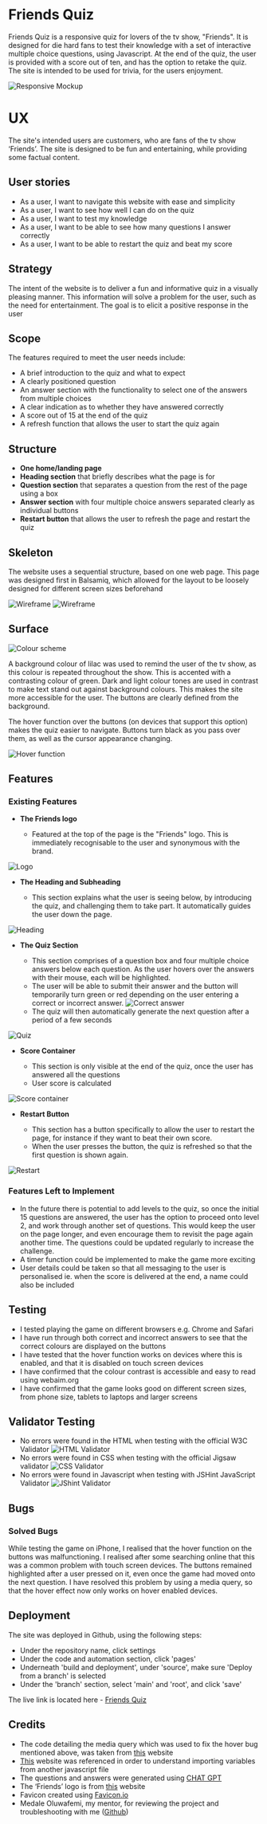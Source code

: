 # Friends Quiz

Friends Quiz is a responsive quiz for lovers of the tv show, "Friends". It is designed for die hard fans to test their knowledge with a set of interactive multiple choice questions, using Javascript. At the end of the quiz, the user is provided with a score out of ten, and has the option to retake the quiz. The site is intended to be used for trivia, for the users enjoyment.

![Responsive Mockup](assets/images/friends-quiz-screenshot.png)

# UX

The site's intended users are customers, who are fans of the tv show ‘Friends’. The site is designed to be fun and entertaining, while providing some factual content.

## User stories

- As a user, I want to navigate this website with ease and simplicity
- As a user, I want to see how well I can do on the quiz
- As a user, I want to test my knowledge
- As a user, I want to be able to see how many questions I answer correctly
- As a user, I want to be able to restart the quiz and beat my score

## Strategy

The intent of the website is to deliver a fun and informative quiz in a visually pleasing manner. This information will solve a problem for the user, such as the need for entertainment. The goal is to elicit a positive response in the user

## Scope

The features required to meet the user needs include:

- A brief introduction to the quiz and what to expect
- A clearly positioned question
- An answer section with the functionality to select one of the answers from multiple choices
- A clear indication as to whether they have answered correctly
- A score out of 15 at the end of the quiz
- A refresh function that allows the user to start the quiz again

## Structure

- **One home/landing page**
- **Heading section**  that briefly describes what the page is for
- **Question section** that separates a question from the rest of the page using a box
- **Answer section** with four multiple choice answers separated clearly as individual buttons
- **Restart button** that allows the user to refresh the page and restart the quiz

## Skeleton

The website uses a sequential structure, based on one web page. This page was designed first in Balsamiq, which allowed for the layout to be loosely designed for different screen sizes beforehand

![Wireframe](assets/images/friends-quiz-wireframe-desktop.png)
![Wireframe](assets/images/friends-quiz-wireframe-phone.png)

## Surface

![Colour scheme](assets/images/friends-colour-scheme.png)
 
A background colour of lilac was used to remind the user of the tv show, as this colour is repeated throughout the show. This is accented with a contrasting colour of green. Dark and light colour tones are used in contrast to make text stand out against background colours. This makes the site more accessible for the user. The buttons are clearly defined from the background. 

The hover function over the buttons (on devices that support this option) makes the quiz easier to navigate. Buttons turn black as you pass over them, as well as the cursor appearance changing.

![Hover function](assets/images/hover-function.png)

## Features

### Existing Features

- **The Friends logo**

  - Featured at the top of the page is the "Friends" logo. This is immediately recognisable to the user and synonymous with the brand.

![Logo](assets/images/friends-logo-screenshot.png)

- **The Heading and Subheading**

  - This section explains what the user is seeing below, by introducing the quiz, and challenging them to take part. It automatically guides the user down the page.

![Heading](assets/images/heading.png)

- **The Quiz Section**

  - This section comprises of a question box and four multiple choice answers below each question. As the user hovers over the answers with their mouse, each will be highlighted.
  - The user will be able to submit their answer and the button will temporarily turn green or red depending on the user entering a correct or incorrect answer.
  ![Correct answer](assets/images/green-button.png)
  - The quiz will then automatically generate the next question after a period of a few seconds

![Quiz](assets/images/quiz.png)

- **Score Container**

  - This section is only visible at the end of the quiz, once the user has answered all the questions
  - User score is calculated

![Score container](assets/images/score-container.png)

- **Restart Button**

  - This section has a button specifically to allow the user to restart the page, for instance if they want to beat their own score.
  - When the user presses the button, the quiz is refreshed so that the first question is shown again.

![Restart](assets/images/restart.png)

### Features Left to Implement

- In the future there is potential to add levels to the quiz, so once the initial 15 questions are answered, the user has the option to proceed onto level 2, and work through another set of questions. This would keep the user on the page longer, and even encourage them to revisit the page again another time. The questions could be updated regularly to increase the challenge.
- A timer function could be implemented to make the game more exciting
- User details could be taken so that all messaging to the user is personalised ie. when the score is delivered at the end, a name could also be included

## Testing

- I tested playing the game on different browsers e.g. Chrome and Safari
- I have run through both correct and incorrect answers to see that the correct colours are displayed on the buttons
- I have tested that the hover function works on devices where this is enabled, and that it is disabled on touch screen devices
- I have confirmed that the colour contrast is accessible and easy to read using webaim.org
- I have confirmed that the game looks good on different screen sizes, from phone size, tablets to laptops and larger screens

## Validator Testing

- No errors were found in the HTML when testing with the official W3C Validator ![HTML Validator](assets/images/html-checker.png)
- No errors were found in CSS when testing with the official Jigsaw validator ![CSS Validator](assets/images/w3c-validator.png)
- No errors were found in Javascript when testing with JSHint JavaScript Validator ![JShint Validator](assets/images/jshint.png)

## Bugs

### Solved Bugs

While testing the game on iPhone, I realised that the hover function on the buttons was malfunctioning. I realised after some searching online that this was a common problem with touch screen devices. The buttons remained highlighted after a user pressed on it, even once the game had moved onto the next question. I have resolved this problem by using a media query, so that the hover effect now only works on hover enabled devices.

## Deployment

The site was deployed in Github, using the following steps:

- Under the repository name, click settings
- Under the code and automation section, click 'pages'
- Underneath 'build and deployment', under 'source', make sure 'Deploy from a branch' is selected
- Under the 'branch' section, select 'main' and 'root', and click 'save'

The live link is located here - [Friends Quiz](https://katiecampbs.github.io/friendsquiz/)

## Credits

- The code detailing the media query which was used to fix the hover bug mentioned above, was taken from [this](<https://www.geeksforgeeks.org/how-to-prevent-sticky-hover-effects-for-buttons-on-touch-devices/>) website
- [This](https://developer.mozilla.org/en-US/docs/Web/JavaScript/Reference/Statements/import) website was referenced in order to understand importing variables from another javascript file
- The questions and answers were generated using [CHAT GPT](https://chat.openai.com/)
- The ‘Friends’ logo is from [this](<https://freebiesupply.com/logos/friends-logo/>) website
- Favicon created using [Favicon.io](https://favicon.io/favicon-generator/)
- Medale Oluwafemi, my mentor, for reviewing the project and troubleshooting with me ([Github](https://github.com/omedale))
